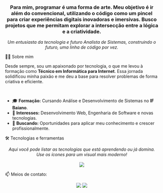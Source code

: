 <h3 align="center">Para mim, programar é uma forma de arte. Meu objetivo é ir além do convencional, utilizando o código como um pincel para criar experiências digitais inovadoras e imersivas. Busco projetos que me permitam explorar a intersecção entre a lógica e a criatividade.</h3>

<p align="center">
  <em>Um entusiasta da tecnologia e futuro Analista de Sistemas, construindo o futuro, uma linha de código por vez.</em>
</p>




<p


</p>

  👨‍💻 Sobre mim

<p>
  Desde sempre, sou um apaixonado por tecnologia, o que me levou à formação como <strong>Técnico em Informática para Internet</strong>. Essa jornada solidificou minha paixão e me deu a base para resolver problemas de forma criativa e eficiente.
</p>

<br>

- 🎓 **Formação:** Cursando Análise e Desenvolvimento de Sistemas no **IF Baiano**.
- 🌱 **Interesses:** Desenvolvimento Web, Engenharia de Software e novas tecnologias.
- 💼 **Buscando:** Oportunidades para aplicar meu conhecimento e crescer profissionalmente.




<p

</p>

 🛠️ Tecnologias e ferramentas

<p align="center">
  <em>Aqui você pode listar as tecnologias que está aprendendo ou já domina. Use os ícones para um visual mais moderno!</em>
  <br><br>
  <a href="https://skillicons.dev">
    <img src="https://skillicons.dev/icons?i=html,github,vscode" />
  </a>
</p>


<p


</p>


 📫 Meios de contato:


<p align="center">
  <a href="https://www.instagram.com/guta_nl/" target="_blank"><img src="https://img.shields.io/badge/-Instagram-%23E4405F?style=for-the-badge&logo=instagram&logoColor=white" target="_blank"></a>
  <a href="mailto:gustavonogueiralima3@gmail.com"><img src="https://img.shields.io/badge/-Gmail-%23333?style=for-the-badge&logo=gmail&logoColor=white" target="_blank"></a>
</p>
